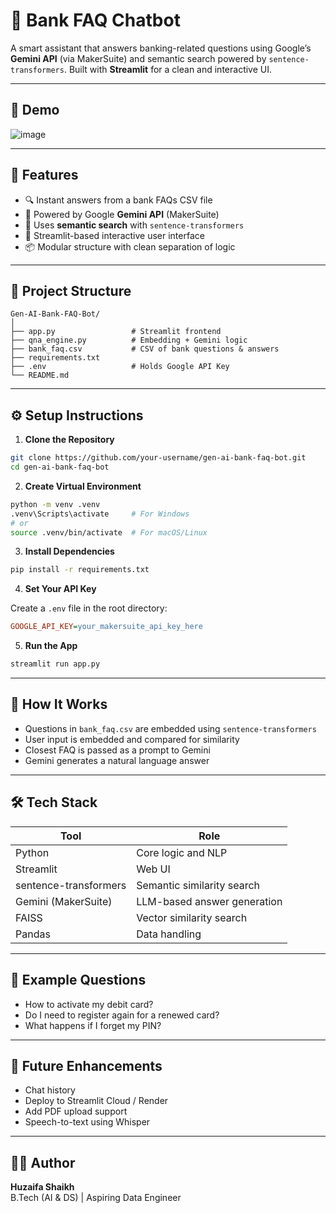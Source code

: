 # 🏦 Bank FAQ Chatbot

A smart assistant that answers banking-related questions using Google’s **Gemini API** (via MakerSuite) and semantic search powered by `sentence-transformers`. Built with **Streamlit** for a clean and interactive UI.

---

## 🚀 Demo

![image](https://github.com/user-attachments/assets/3eb068d9-96aa-4810-80d3-2e91ec2ba72c)


---

## 🧠 Features

- 🔍 Instant answers from a bank FAQs CSV file  
- 🧠 Powered by Google **Gemini API** (MakerSuite)  
- 🤖 Uses **semantic search** with `sentence-transformers`  
- 🎨 Streamlit-based interactive user interface  
- 📦 Modular structure with clean separation of logic  

---

## 📁 Project Structure

```
Gen-AI-Bank-FAQ-Bot/
│
├── app.py                 # Streamlit frontend
├── qna_engine.py          # Embedding + Gemini logic
├── bank_faq.csv           # CSV of bank questions & answers
├── requirements.txt       
├── .env                   # Holds Google API Key
└── README.md
```

---

## ⚙️ Setup Instructions

1. **Clone the Repository**
```bash
git clone https://github.com/your-username/gen-ai-bank-faq-bot.git
cd gen-ai-bank-faq-bot
```

2. **Create Virtual Environment**
```bash
python -m venv .venv
.venv\Scripts\activate     # For Windows
# or
source .venv/bin/activate  # For macOS/Linux
```

3. **Install Dependencies**
```bash
pip install -r requirements.txt
```

4. **Set Your API Key**

Create a `.env` file in the root directory:
```ini
GOOGLE_API_KEY=your_makersuite_api_key_here
```

5. **Run the App**
```bash
streamlit run app.py
```

---

## 🤖 How It Works

- Questions in `bank_faq.csv` are embedded using `sentence-transformers`
- User input is embedded and compared for similarity
- Closest FAQ is passed as a prompt to Gemini
- Gemini generates a natural language answer

---

## 🛠 Tech Stack

| Tool                  | Role                          |
|-----------------------|-------------------------------|
| Python                | Core logic and NLP            |
| Streamlit             | Web UI                        |
| sentence-transformers | Semantic similarity search    |
| Gemini (MakerSuite)   | LLM-based answer generation   |
| FAISS                 | Vector similarity search      |
| Pandas                | Data handling                 |

---

## 💬 Example Questions

- How to activate my debit card?  
- Do I need to register again for a renewed card?  
- What happens if I forget my PIN?  

---

## 🚧 Future Enhancements

- Chat history  
- Deploy to Streamlit Cloud / Render  
- Add PDF upload support  
- Speech-to-text using Whisper  

---

## 👨‍💻 Author

**Huzaifa Shaikh**  
B.Tech (AI & DS) | Aspiring Data Engineer 

